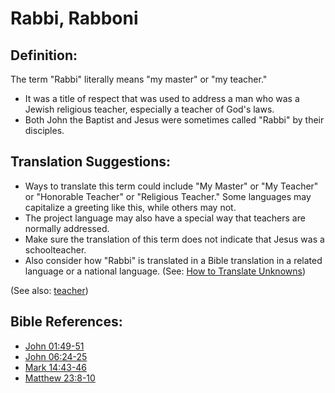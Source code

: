 # Rabbi, Rabboni #

## Definition: ##

The term "Rabbi" literally means "my master" or "my teacher."

* It was a title of respect that was used to address a man who was a Jewish religious teacher, especially a teacher of God's laws.
* Both John the Baptist and Jesus were sometimes called "Rabbi" by their disciples.

## Translation Suggestions: ##

* Ways to translate this term could include "My Master" or "My Teacher" or "Honorable Teacher" or "Religious Teacher." Some languages may capitalize a greeting like this, while others may not.
* The project language may also have a special way that teachers are normally addressed.
* Make sure the translation of this term does not indicate that Jesus was a schoolteacher.
* Also consider how "Rabbi" is translated in a Bible translation in a related language or a national language. (See: [How to Translate Unknowns](https://git.door43.org/Door43/en-ta-translate-vol1/src/master/content/translate_unknown.md))

(See also: [teacher](../kt/teacher.md))

## Bible References: ##

* [John 01:49-51](https://door43.org/en/bible/notes/jhn/01/49)
* [John 06:24-25](https://door43.org/en/bible/notes/jhn/06/24)
* [Mark 14:43-46](https://door43.org/en/bible/notes/mrk/14/43)
* [Matthew 23:8-10](https://door43.org/en/bible/notes/mat/23/08)

